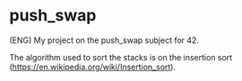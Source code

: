 # push_swap
(ENG) My project on the push_swap subject for 42.

The algorithm used to sort the stacks is on the insertion sort (https://en.wikipedia.org/wiki/Insertion_sort).